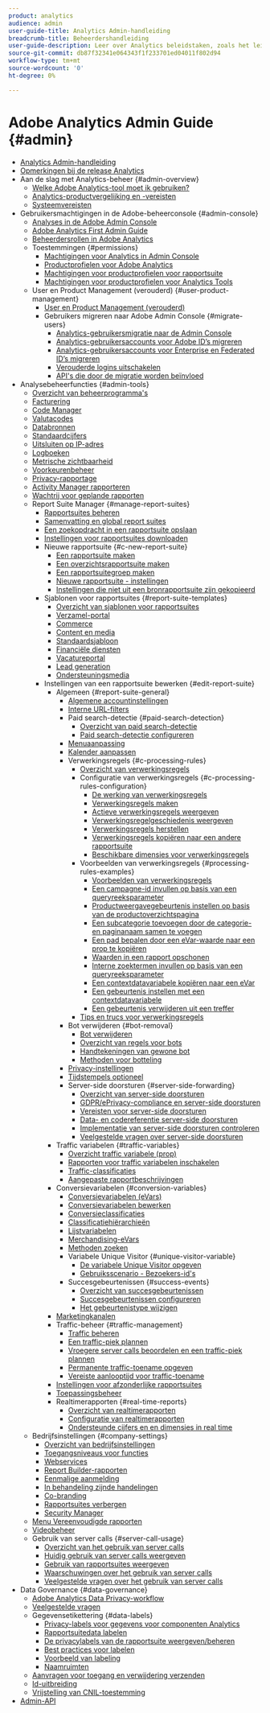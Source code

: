 ```yaml
---
product: analytics
audience: admin
user-guide-title: Analytics Admin-handleiding
breadcrumb-title: Beheerdershandleiding
user-guide-description: Leer over Analytics beleidstaken, zoals het leiden van gebruikers en producten in de Admin Console van de Experience Cloud, het vormen rapportreeksen, en meer.
source-git-commit: db87f32341e064343f1f233701ed04011f802d94
workflow-type: tm+mt
source-wordcount: '0'
ht-degree: 0%

---
```



# Adobe Analytics Admin Guide {#admin}

+ [Analytics Admin-handleiding](home.md)
+ [Opmerkingen bij de release Analytics](https://experienceleague.adobe.com/docs/analytics/release-notes/latest.html)
+ Aan de slag met Analytics-beheer {#admin-overview}
   + [Welke Adobe Analytics-tool moet ik gebruiken?](get-started/which-analytics-tool.md)
   + [Analytics-productvergelijking en -vereisten](get-started/analytics-product-comparison.md)
   + [Systeemvereisten](get-started/sys-reqs.md)
+ Gebruikersmachtigingen in de Adobe-beheerconsole {#admin-console}
   + [Analyses in de Adobe Admin Console](admin-console/home.md)
   + [Adobe Analytics First Admin Guide](admin-console/first-admin-guide.md)
   + [Beheerdersrollen in Adobe Analytics](admin-console/admin-roles-in-analytics.md)
   + Toestemmingen {#permissions}
      + [Machtigingen voor Analytics in Admin Console](admin-console/permissions/summary-tables.md)
      + [Productprofielen voor Adobe Analytics](admin-console/permissions/product-profile.md)
      + [Machtigingen voor productprofielen voor rapportsuite](admin-console/permissions/report-suite-tools.md)
      + [Machtigingen voor productprofielen voor Analytics Tools](admin-console/permissions/analytics-tools.md)
   + User en Product Management (verouderd) {#user-product-management}
      + [User en Product Management (verouderd)](admin-console/user-management2/user-management.md)
      + Gebruikers migreren naar Adobe Admin Console {#migrate-users}
         + [Analytics-gebruikersmigratie naar de Admin Console](admin-console/user-management2/user-migration/c-migration-tool.md)
         + [Analytics-gebruikersaccounts voor Adobe ID’s migreren](admin-console/user-management2/user-migration/t-migrate-users.md)
         + [Analytics-gebruikersaccounts voor Enterprise en Federated ID’s migreren](admin-console/user-management2/user-migration/migrate-enterprise.md)
         + [Verouderde logins uitschakelen](admin-console/user-management2/user-migration/t-disable-legacy-login.md)
         + [API&#39;s die door de migratie worden beïnvloed](admin-console/user-management2/user-migration/developer.md)
+ Analysebeheerfuncties {#admin-tools}
   + [Overzicht van beheerprogramma&#39;s](admin/c-admin-tools.md)
   + [Facturering](admin/billing-admin.md)
   + [Code Manager](admin/code-manager-admin.md)
   + [Valutacodes](admin/currency.md)
   + [Databronnen](admin/data-sources.md)
   + [Standaardcijfers](admin/default-metrics.md)
   + [Uitsluiten op IP-adres](admin/exclude-ip.md)
   + [Logboeken](admin/logs.md)
   + [Metrische zichtbaarheid](admin/metric-visibility.md)
   + [Voorkeurenbeheer](admin/preferences-manager.md)
   + [Privacy-rapportage](admin/privacy-reporting.md)
   + [Activity Manager rapporteren](admin/reporting-activity.md)
   + [Wachtrij voor geplande rapporten](admin/scheduled-reports-admin.md)
   + Report Suite Manager {#manage-report-suites}
      + [Rapportsuites beheren](admin/c-manage-report-suites/report-suites-admin.md)
      + [Samenvatting en global report suites](admin/c-manage-report-suites/rollup-report-suite.md)
      + [Een zoekopdracht in een rapportsuite opslaan](admin/c-manage-report-suites/t-report-suite-saved-search.md)
      + [Instellingen voor rapportsuites downloaden](admin/c-manage-report-suites/t-download-rs-settings.md)
      + Nieuwe rapportsuite {#c-new-report-suite}
         + [Een rapportsuite maken](admin/c-manage-report-suites/c-new-report-suite/t-create-a-report-suite.md)
         + [Een overzichtsrapportsuite maken](admin/c-manage-report-suites/c-new-report-suite/t-rollups.md)
         + [Een rapportsuitegroep maken](admin/c-manage-report-suites/c-new-report-suite/t-create-rs-group.md)
         + [Nieuwe rapportsuite - instellingen](admin/c-manage-report-suites/c-new-report-suite/new-report-suite.md)
         + [Instellingen die niet uit een bronrapportsuite zijn gekopieerd](admin/c-manage-report-suites/c-new-report-suite/settings-not-copied-from-rs.md)
      + Sjablonen voor rapportsuites {#report-suite-templates}
         + [Overzicht van sjablonen voor rapportsuites](admin/c-manage-report-suites/c-report-suite-templates/report-suite-templates.md)
         + [Verzamel-portal](admin/c-manage-report-suites/c-report-suite-templates/aggregator-portal.md)
         + [Commerce](admin/c-manage-report-suites/c-report-suite-templates/commerce-admin.md)
         + [Content en media](admin/c-manage-report-suites/c-report-suite-templates/content-media.md)
         + [Standaardsjabloon](admin/c-manage-report-suites/c-report-suite-templates/default-rs-template.md)
         + [Financiële diensten](admin/c-manage-report-suites/c-report-suite-templates/financial-services.md)
         + [Vacatureportal](admin/c-manage-report-suites/c-report-suite-templates/job-portal.md)
         + [Lead generation](admin/c-manage-report-suites/c-report-suite-templates/lead-generation.md)
         + [Ondersteuningsmedia](admin/c-manage-report-suites/c-report-suite-templates/support-media.md)
      + Instellingen van een rapportsuite bewerken {#edit-report-suite}
         + Algemeen {#report-suite-general}
            + [Algemene accountinstellingen](admin/c-manage-report-suites/c-edit-report-suites/general/general-acct-settings-admin.md)
            + [Interne URL-filters](admin/c-manage-report-suites/c-edit-report-suites/general/internal-url-filter-admin.md)
            + Paid search-detectie {#paid-search-detection}
               + [Overzicht van paid search-detectie](admin/c-manage-report-suites/c-edit-report-suites/general/paid-search-detection/paid-search-detection.md)
               + [Paid search-detectie configureren](admin/c-manage-report-suites/c-edit-report-suites/general/paid-search-detection/t-paid-search-detection.md)
            + [Menuaanpassing](admin/c-manage-report-suites/c-edit-report-suites/general/customize-menus.md)
            + [Kalender aanpassen](admin/c-manage-report-suites/c-edit-report-suites/general/custom-calendar.md)
            + Verwerkingsregels {#c-processing-rules}
               + [Overzicht van verwerkingsregels](admin/c-manage-report-suites/c-edit-report-suites/general/c-processing-rules/processing-rules.md)
               + Configuratie van verwerkingsregels {#c-processing-rules-configuration}
                  + [De werking van verwerkingsregels](admin/c-manage-report-suites/c-edit-report-suites/general/c-processing-rules/c-processing-rules-configuration/processing-rules-about.md)
                  + [Verwerkingsregels maken](admin/c-manage-report-suites/c-edit-report-suites/general/c-processing-rules/c-processing-rules-configuration/t-processing-rules.md)
                  + [Actieve verwerkingsregels weergeven](admin/c-manage-report-suites/c-edit-report-suites/general/c-processing-rules/c-processing-rules-configuration/t-processing-rules-view.md)
                  + [Verwerkingsregelgeschiedenis weergeven](admin/c-manage-report-suites/c-edit-report-suites/general/c-processing-rules/c-processing-rules-configuration/t-processing-rule-view-history.md)
                  + [Verwerkingsregels herstellen](admin/c-manage-report-suites/c-edit-report-suites/general/c-processing-rules/c-processing-rules-configuration/t-processing-rules-restore.md)
                  + [Verwerkingsregels kopiëren naar een andere rapportsuite](admin/c-manage-report-suites/c-edit-report-suites/general/c-processing-rules/c-processing-rules-configuration/t-processing-rules-copy-to-rs.md)
                  + [Beschikbare dimensies voor verwerkingsregels](admin/c-manage-report-suites/c-edit-report-suites/general/c-processing-rules/processing-rule-dimensions.md)
               + Voorbeelden van verwerkingsregels {#processing-rules-examples}
                  + [Voorbeelden van verwerkingsregels](admin/c-manage-report-suites/c-edit-report-suites/general/c-processing-rules/processing-rules-examples/processing-rules-examples.md)
                  + [Een campagne-id invullen op basis van een queryreeksparameter](admin/c-manage-report-suites/c-edit-report-suites/general/c-processing-rules/processing-rules-examples/processing-rules-populate-campaign-id.md)
                  + [Productweergavegebeurtenis instellen op basis van de productoverzichtspagina](admin/c-manage-report-suites/c-edit-report-suites/general/c-processing-rules/processing-rules-examples/setting-the-product-view-event.md)
                  + [Een subcategorie toevoegen door de categorie- en paginanaam samen te voegen](admin/c-manage-report-suites/c-edit-report-suites/general/c-processing-rules/processing-rules-examples/subcategory-concatenating.md)
                  + [Een pad bepalen door een eVar-waarde naar een prop te kopiëren](admin/c-manage-report-suites/c-edit-report-suites/general/c-processing-rules/processing-rules-examples/processing-rules-determining-path.md)
                  + [Waarden in een rapport opschonen](admin/c-manage-report-suites/c-edit-report-suites/general/c-processing-rules/processing-rules-examples/clean-up-values-in-a-report.md)
                  + [Interne zoektermen invullen op basis van een queryreeksparameter](admin/c-manage-report-suites/c-edit-report-suites/general/c-processing-rules/processing-rules-examples/processing-rules-populating-internal-search.md)
                  + [Een contextdatavariabele kopiëren naar een eVar](admin/c-manage-report-suites/c-edit-report-suites/general/c-processing-rules/processing-rules-examples/processing-rules-copy-context-data.md)
                  + [Een gebeurtenis instellen met een contextdatavariabele](admin/c-manage-report-suites/c-edit-report-suites/general/c-processing-rules/processing-rules-examples/processing-rules-copy-context-data-event.md)
                  + [Een gebeurtenis verwijderen uit een treffer](admin/c-manage-report-suites/c-edit-report-suites/general/c-processing-rules/processing-rules-examples/processing-rules-remove-event.md)
               + [Tips en trucs voor verwerkingsregels](admin/c-manage-report-suites/c-edit-report-suites/general/c-processing-rules/processing-rules-tips.md)
            + Bot verwijderen {#bot-removal}
               + [Bot verwijderen](admin/c-manage-report-suites/c-edit-report-suites/general/bot-removal/bot-removal.md)
               + [Overzicht van regels voor bots](admin/c-manage-report-suites/c-edit-report-suites/general/bot-removal/bot-rules.md)
               + [Handtekeningen van gewone bot](admin/c-manage-report-suites/c-edit-report-suites/general/bot-removal/bot-signatures.md)
               + [Methoden voor botteling](admin/c-manage-report-suites/c-edit-report-suites/general/bot-removal/bot-exclusion-methods.md)
            + [Privacy-instellingen](admin/c-manage-report-suites/c-edit-report-suites/general/privacy-settings.md)
            + [Tijdstempels optioneel](admin/c-manage-report-suites/c-edit-report-suites/general/timestamp-optional.md)
            + Server-side doorsturen {#server-side-forwarding}
               + [Overzicht van server-side doorsturen](admin/c-manage-report-suites/c-edit-report-suites/general/c-server-side-forwarding/ssf.md)
               + [GDPR/ePrivacy-compliance en server-side doorsturen](admin/c-manage-report-suites/c-edit-report-suites/general/c-server-side-forwarding/ssf-gdpr.md)
               + [Vereisten voor server-side doorsturen](admin/c-manage-report-suites/c-edit-report-suites/general/c-server-side-forwarding/ssf-requirements.md)
               + [Data- en codereferentie server-side doorsturen](admin/c-manage-report-suites/c-edit-report-suites/general/c-server-side-forwarding/ssf-reference.md)
               + [Implementatie van server-side doorsturen controleren](admin/c-manage-report-suites/c-edit-report-suites/general/c-server-side-forwarding/ssf-verify.md)
               + [Veelgestelde vragen over server-side doorsturen](admin/c-manage-report-suites/c-edit-report-suites/general/c-server-side-forwarding/ssf-faq.md)
         + Traffic variabelen {#traffic-variables}
            + [Overzicht traffic variabele (prop)](admin/c-manage-report-suites/c-edit-report-suites/c-traffic-variables/traffic-var.md)
            + [Rapporten voor traffic variabelen inschakelen](admin/c-manage-report-suites/c-edit-report-suites/c-traffic-variables/t-traffic-variable.md)
            + [Traffic-classificaties](admin/c-manage-report-suites/c-edit-report-suites/c-traffic-variables/traffic-classifications.md)
            + [Aangepaste rapportbeschrijvingen](admin/c-manage-report-suites/c-edit-report-suites/c-traffic-variables/custom-desc-admin.md)
         + Conversievariabelen {#conversion-variables}
            + [Conversievariabelen (eVars)](admin/c-manage-report-suites/c-edit-report-suites/conversion-var-admin/conversion-var-admin.md)
            + [Conversievariabelen bewerken](admin/c-manage-report-suites/c-edit-report-suites/conversion-var-admin/t-conversion-variables-admin.md)
            + [Conversieclassificaties](admin/c-manage-report-suites/c-edit-report-suites/conversion-var-admin/conversion-classifications.md)
            + [Classificatiehiërarchieën](admin/c-manage-report-suites/c-edit-report-suites/conversion-var-admin/classification-hierarchies.md)
            + [Lijstvariabelen](admin/c-manage-report-suites/c-edit-report-suites/conversion-var-admin/list-var-admin.md)
            + [Merchandising-eVars](admin/c-manage-report-suites/c-edit-report-suites/conversion-var-admin/merchandising-evars.md)
            + [Methoden zoeken](admin/c-manage-report-suites/c-edit-report-suites/conversion-var-admin/finding-methods.md)
            + Variabele Unique Visitor {#unique-visitor-variable}
               + [De variabele Unique Visitor opgeven](admin/c-manage-report-suites/c-edit-report-suites/conversion-var-admin/unique-visitor-variable-admin/t-unique-visitor-variable.md)
               + [Gebruiksscenario - Bezoekers-id&#39;s](admin/c-manage-report-suites/c-edit-report-suites/conversion-var-admin/unique-visitor-variable-admin/extract-visitorids-usecase.md)
            + Succesgebeurtenissen {#success-events}
               + [Overzicht van succesgebeurtenissen](admin/c-manage-report-suites/c-edit-report-suites/conversion-var-admin/c-success-events/success-event.md)
               + [Succesgebeurtenissen configureren](admin/c-manage-report-suites/c-edit-report-suites/conversion-var-admin/c-success-events/t-success-events.md)
               + [Het gebeurtenistype wijzigen](admin/c-manage-report-suites/c-edit-report-suites/conversion-var-admin/c-success-events/event-type.md)
         + [Marketingkanalen](admin/c-manage-report-suites/c-edit-report-suites/marketing-channels-admin.md)
         + Traffic-beheer {#traffic-management}
            + [Traffic beheren](admin/c-manage-report-suites/c-edit-report-suites/c-traffic-management/traffic-management.md)
            + [Een traffic-piek plannen](admin/c-manage-report-suites/c-edit-report-suites/c-traffic-management/t-traffic-schedule-spike.md)
            + [Vroegere server calls beoordelen en een traffic-piek plannen](admin/c-manage-report-suites/c-edit-report-suites/c-traffic-management/traffic-spike-estimate-past-server-calls.md)
            + [Permanente traffic-toename opgeven](admin/c-manage-report-suites/c-edit-report-suites/c-traffic-management/t-traffic-permanent.md)
            + [Vereiste aanlooptijd voor traffic-toename](admin/c-manage-report-suites/c-edit-report-suites/c-traffic-management/traffic-lead-time.md)
         + [Instellingen voor afzonderlijke rapportsuites](admin/c-manage-report-suites/c-edit-report-suites/individual-rs-settings.md)
         + [Toepassingsbeheer](admin/c-manage-report-suites/c-edit-report-suites/mobile-management.md)
         + Realtimerapporten {#real-time-reports}
            + [Overzicht van realtimerapporten](admin/c-manage-report-suites/c-edit-report-suites/realtime/realtime.md)
            + [Configuratie van realtimerapporten](admin/c-manage-report-suites/c-edit-report-suites/realtime/t-realtime-admin.md)
            + [Ondersteunde cijfers en en dimensies in real time](admin/c-manage-report-suites/c-edit-report-suites/realtime/realtime-metrics.md)
   + Bedrijfsinstellingen {#company-settings}
      + [Overzicht van bedrijfsinstellingen](admin/company/c-company-settings.md)
      + [Toegangsniveaus voor functies](admin/company/feature-access-levels.md)
      + [Webservices](admin/company/web-services-admin.md)
      + [Report Builder-rapporten](admin/company/report-builder-reports-admin.md)
      + [Eenmalige aanmelding](admin/company/single-signon-admin.md)
      + [In behandeling zijnde handelingen](admin/company/pending-actions-admin.md)
      + [Co-branding](admin/company/co-branding-admin.md)
      + [Rapportsuites verbergen](admin/company/c-hide-report-suites.md)
      + [Security Manager](admin/company/security-manager.md)
   + [Menu Vereenvoudigde rapporten](admin/t-simplified-menu.md)
   + [Videobeheer](admin/video-management.md)
   + Gebruik van server calls {#server-call-usage}
      + [Overzicht van het gebruik van server calls](admin/c-server-call-usage/overage-overview.md)
      + [Huidig gebruik van server calls weergeven](admin/c-server-call-usage/server-call-usage-dashboard.md)
      + [Gebruik van rapportsuites weergeven](admin/c-server-call-usage/report-suite-usage.md)
      + [Waarschuwingen over het gebruik van server calls](admin/c-server-call-usage/scu-alerts.md)
      + [Veelgestelde vragen over het gebruik van server calls](admin/c-server-call-usage/overage-faq.md)
+ Data Governance {#data-governance}
   + [Adobe Analytics Data Privacy-workflow](c-data-governance/an-gdpr-workflow.md)
   + [Veelgestelde vragen](c-data-governance/gdpr-faq.md)
   + Gegevensetikettering {#data-labels}
      + [Privacy-labels voor gegevens voor componenten Analytics](c-data-governance/data-labeling/gdpr-labels.md)
      + [Rapportsuitedata labelen](c-data-governance/data-labeling/gdpr-setup-reportsuite.md)
      + [De privacylabels van de rapportsuite weergeven/beheren](c-data-governance/data-labeling/gdpr-view-settings.md)
      + [Best practices voor labelen](c-data-governance/data-labeling/gdpr-analytics-ids.md)
      + [Voorbeeld van labeling](c-data-governance/data-labeling/gdpr-labeling-example.md)
      + [Naamruimten](c-data-governance/data-labeling/gdpr-namespaces.md)
   + [Aanvragen voor toegang en verwijdering verzenden](c-data-governance/gdpr-submit-access-delete.md)
   + [Id-uitbreiding](c-data-governance/gdpr-id-expansion.md)
   + [Vrijstelling van CNIL-toestemming](c-data-governance/cnil-consent-exemption.md)
+ [Admin-API](c-admin-api/c-admin-api.md)
